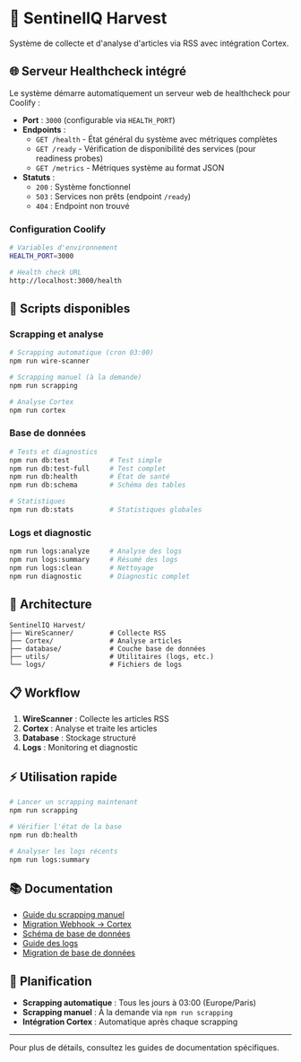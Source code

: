 # 🎯 SentinelIQ Harvest

Système de collecte et d'analyse d'articles via RSS avec intégration Cortex.

## 🌐 **Serveur Healthcheck intégré**

Le système démarre automatiquement un serveur web de healthcheck pour Coolify :

- **Port** : `3000` (configurable via `HEALTH_PORT`)
- **Endpoints** :
  - `GET /health` - État général du système avec métriques complètes
  - `GET /ready` - Vérification de disponibilité des services (pour readiness probes)
  - `GET /metrics` - Métriques système au format JSON
- **Statuts** :
  - `200` : Système fonctionnel
  - `503` : Services non prêts (endpoint `/ready`)
  - `404` : Endpoint non trouvé

### Configuration Coolify

```bash
# Variables d'environnement
HEALTH_PORT=3000

# Health check URL
http://localhost:3000/health
```

## 🚀 Scripts disponibles

### Scrapping et analyse

```bash
# Scrapping automatique (cron 03:00)
npm run wire-scanner

# Scrapping manuel (à la demande)
npm run scrapping

# Analyse Cortex
npm run cortex
```

### Base de données

```bash
# Tests et diagnostics
npm run db:test          # Test simple
npm run db:test-full     # Test complet
npm run db:health        # État de santé
npm run db:schema        # Schéma des tables

# Statistiques
npm run db:stats         # Statistiques globales
```

### Logs et diagnostic

```bash
npm run logs:analyze     # Analyse des logs
npm run logs:summary     # Résumé des logs
npm run logs:clean       # Nettoyage
npm run diagnostic       # Diagnostic complet
```

## 🔧 Architecture

```
SentinelIQ Harvest/
├── WireScanner/         # Collecte RSS
├── Cortex/              # Analyse articles
├── database/            # Couche base de données
├── utils/               # Utilitaires (logs, etc.)
└── logs/                # Fichiers de logs
```

## 📋 Workflow

1. **WireScanner** : Collecte les articles RSS
2. **Cortex** : Analyse et traite les articles
3. **Database** : Stockage structuré
4. **Logs** : Monitoring et diagnostic

## ⚡ Utilisation rapide

```bash
# Lancer un scrapping maintenant
npm run scrapping

# Vérifier l'état de la base
npm run db:health

# Analyser les logs récents
npm run logs:summary
```

## 📚 Documentation

- [Guide du scrapping manuel](./SCRAPPING_MANUAL_GUIDE.md)
- [Migration Webhook → Cortex](./WEBHOOK_TO_CORTEX_MIGRATION.md)
- [Schéma de base de données](./DATABASE_SCHEMA_GUIDE.md)
- [Guide des logs](./LOGS_GUIDE.md)
- [Migration de base de données](./DATABASE_MIGRATION_GUIDE.md)

## 🔄 Planification

- **Scrapping automatique** : Tous les jours à 03:00 (Europe/Paris)
- **Scrapping manuel** : À la demande via `npm run scrapping`
- **Intégration Cortex** : Automatique après chaque scrapping

---

Pour plus de détails, consultez les guides de documentation spécifiques.
